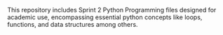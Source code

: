 This repository includes Sprint 2 Python Programming files designed for academic use, encompassing essential python concepts like loops, functions, and data structures among others.
